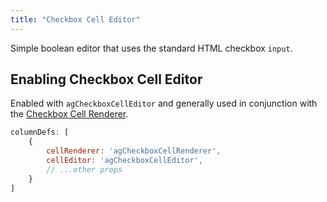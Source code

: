```yaml
---
title: "Checkbox Cell Editor"
---
```


Simple boolean editor that uses the standard HTML checkbox `input`.

## Enabling Checkbox Cell Editor

<grid-example title='Checkbox Editor' name='checkbox-editor' type='generated' options='{ "modules": ["clientside"] }'></grid-example>

Enabled with `agCheckboxCellEditor` and generally used in conjunction with the [Checkbox Cell Renderer](/cell-rendering/#checkbox-cell-renderer).

```js
columnDefs: [
    {
        cellRenderer: 'agCheckboxCellRenderer',
        cellEditor: 'agCheckboxCellEditor',
        // ...other props
    }
]
```


